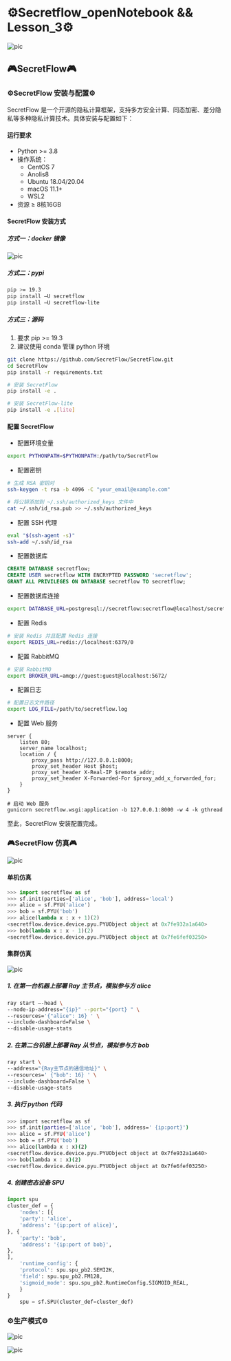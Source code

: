 # ⚙️Secretflow_openNotebook && Lesson_3⚙️

![pic](img/image_1.jpg)

## 🎮SecretFlow🎮

### ⚙️SecretFlow 安装与配置⚙️

SecretFlow 是一个开源的隐私计算框架，支持多方安全计算、同态加密、差分隐私等多种隐私计算技术。具体安装与配置如下：

#### 运行要求

+ Python >= 3.8
+ 操作系统：
    + CentOS 7
    + Anolis8
    + Ubuntu 18.04/20.04
    + macOS 11.1+
    + WSL2
+ 资源 ≥ 8核16GB

#### SecretFlow 安装方式

##### 方式一：docker 镜像

![pic](img/image_2.png)

##### 方式二：pypi

```bash
pip >= 19.3
pip install –U secretflow
pip install –U secretflow-lite
```

##### 方式三：源码

1. 要求 pip >= 19.3
2. 建议使用 conda 管理 python 环境

```bash
git clone https://github.com/SecretFlow/SecretFlow.git
cd SecretFlow
pip install -r requirements.txt

# 安装 SecretFlow
pip install -e .

# 安装 SecretFlow-lite
pip install -e .[lite]
```

#### 配置 SecretFlow

+ 配置环境变量

```bash
export PYTHONPATH=$PYTHONPATH:/path/to/SecretFlow
```

+ 配置密钥

```bash
# 生成 RSA 密钥对
ssh-keygen -t rsa -b 4096 -C "your_email@example.com"

# 将公钥添加到 ~/.ssh/authorized_keys 文件中
cat ~/.ssh/id_rsa.pub >> ~/.ssh/authorized_keys
```

+ 配置 SSH 代理

```bash
eval "$(ssh-agent -s)"
ssh-add ~/.ssh/id_rsa
```

+ 配置数据库

```sql
CREATE DATABASE secretflow;
CREATE USER secretflow WITH ENCRYPTED PASSWORD 'secretflow';
GRANT ALL PRIVILEGES ON DATABASE secretflow TO secretflow;
```

+ 配置数据库连接

```bash
export DATABASE_URL=postgresql://secretflow:secretflow@localhost/secretflow
```

+ 配置 Redis

```bash
# 安装 Redis 并且配置 Redis 连接
export REDIS_URL=redis://localhost:6379/0
```

+ 配置 RabbitMQ

```bash
# 安装 RabbitMQ
export BROKER_URL=amqp://guest:guest@localhost:5672/
```

+ 配置日志

```bash
# 配置日志文件路径
export LOG_FILE=/path/to/secretflow.log
```

+ 配置 Web 服务

```
server {
    listen 80;
    server_name localhost;
    location / {
        proxy_pass http://127.0.0.1:8000;
        proxy_set_header Host $host;
        proxy_set_header X-Real-IP $remote_addr;
        proxy_set_header X-Forwarded-For $proxy_add_x_forwarded_for;
    }
}

# 启动 Web 服务
gunicorn secretflow.wsgi:application -b 127.0.0.1:8000 -w 4 -k gthread
```

至此，SecretFlow 安装配置完成。

### 🎮SecretFlow 仿真🎮

![pic](img/image_3.png)

#### 单机仿真

```python
>>> import secretflow as sf
>>> sf.init(parties=['alice', 'bob'], address='local')
>>> alice = sf.PYU('alice')
>>> bob = sf.PYU('bob')
>>> alice(lambda x : x + 1)(2)
<secretflow.device.device.pyu.PYUObject object at 0x7fe932a1a640>
>>> bob(lambda x : x - 1)(2)
<secretflow.device.device.pyu.PYUObject object at 0x7fe6fef03250>
```

#### 集群仿真

![pic](img/image_4.png)

##### 1. 在第一台机器上部署 Ray 主节点，模拟参与方 alice

```bash
ray start –-head \
--node-ip-address="{ip}" --port="{port} " \
--resources='{"alice": 16} ' \
--include-dashboard=False \
--disable-usage-stats
```

##### 2. 在第二台机器上部署 Ray 从节点，模拟参与方 bob

```bash
ray start \
--address="{Ray主节点的通信地址}" \
--resources=' {"bob": 16} ' \
--include-dashboard=False \
--disable-usage-stats
```

##### 3. 执行 python 代码

```bash
>>> import secretflow as sf
>>> sf.init(parties=['alice', 'bob'], address=' {ip:port}')
>>> alice = sf.PYU('alice')
>>> bob = sf.PYU('bob')
>>> alice(lambda x : x)(2)
<secretflow.device.device.pyu.PYUObject object at 0x7fe932a1a640>
>>> bob(lambda x : x)(2)
<secretflow.device.device.pyu.PYUObject object at 0x7fe6fef03250>
```

##### 4. 创建密态设备 SPU

```python
import spu
cluster_def = {
    'nodes': [{
    'party': 'alice',
    'address': '{ip:port of alice}',
}, {
    'party': 'bob',
    'address': '{ip:port of bob}',
},
],
    'runtime_config': {
    'protocol': spu.spu_pb2.SEMI2K,
    'field': spu.spu_pb2.FM128,
    'sigmoid_mode': spu.spu_pb2.RuntimeConfig.SIGMOID_REAL,
    }
}
    spu = sf.SPU(cluster_def=cluster_def)
```

### ⚙️生产模式⚙️

![pic](img/image_5.png)

![pic](img/image_6.png)

